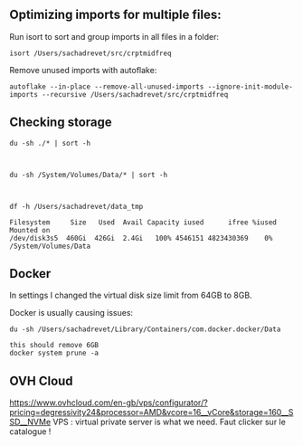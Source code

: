 

## Optimizing imports for multiple files:
 Run isort to sort and group imports in all files in a folder:
```
isort /Users/sachadrevet/src/crptmidfreq
```


Remove unused imports with autoflake:
```
autoflake --in-place --remove-all-unused-imports --ignore-init-module-imports --recursive /Users/sachadrevet/src/crptmidfreq
```



## Checking storage
```
du -sh ./* | sort -h



du -sh /System/Volumes/Data/* | sort -h



df -h /Users/sachadrevet/data_tmp 

Filesystem     Size   Used  Avail Capacity iused      ifree %iused  Mounted on
/dev/disk3s5  460Gi  426Gi  2.4Gi   100% 4546151 4823430369    0%   /System/Volumes/Data
```


## Docker 
In settings I changed the virtual disk size limit from 64GB to 8GB.

Docker is usually causing issues:
```
du -sh /Users/sachadrevet/Library/Containers/com.docker.docker/Data 

this should remove 6GB
docker system prune -a 
```


## OVH Cloud
https://www.ovhcloud.com/en-gb/vps/configurator/?pricing=degressivity24&processor=AMD&vcore=16__vCore&storage=160__SSD__NVMe
VPS : virtual private server is what we need.
Faut clicker sur le catalogue ! 
